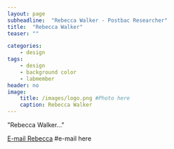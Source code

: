 ```yaml
---
layout: page
subheadline:  "Rebecca Walker - Postbac Researcher"
title:  "Rebecca Walker"
teaser: ""

categories:
    - design
tags:
    - design
    - background color
    - labmember
header: no
image:
    title: /images/logo.png #Photo here
    caption: Rebecca Walker
---
```

"Rebecca Walker..."

[E-mail Rebecca](mailto:=====@nih.gov)  #e-mail here
